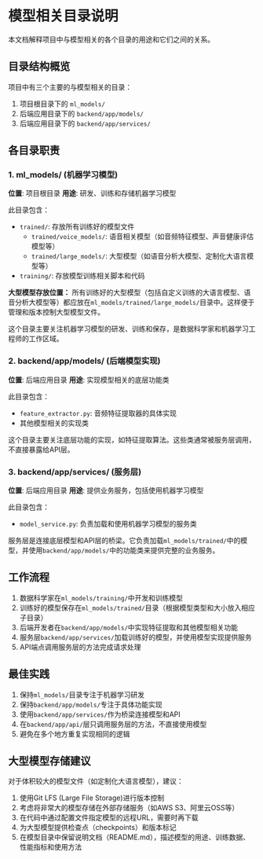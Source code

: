 # 模型相关目录说明

本文档解释项目中与模型相关的各个目录的用途和它们之间的关系。

## 目录结构概览

项目中有三个主要的与模型相关的目录：

1. 项目根目录下的 `ml_models/`
2. 后端应用目录下的 `backend/app/models/`
3. 后端应用目录下的 `backend/app/services/`

## 各目录职责

### 1. ml_models/ (机器学习模型)

**位置**: 项目根目录
**用途**: 研发、训练和存储机器学习模型

此目录包含：
- `trained/`: 存放所有训练好的模型文件
  - `trained/voice_models/`: 语音相关模型（如音频特征模型、声音健康评估模型等）
  - `trained/large_models/`: 大型模型（如语音分析大模型、定制化大语言模型等）
- `training/`: 存放模型训练相关脚本和代码

**大型模型存放位置：** 所有训练好的大型模型（包括自定义训练的大语言模型、语音分析大模型等）都应放在`ml_models/trained/large_models/`目录中。这样便于管理和版本控制大型模型文件。

这个目录主要关注机器学习模型的研发、训练和保存，是数据科学家和机器学习工程师的工作区域。

### 2. backend/app/models/ (后端模型实现)

**位置**: 后端应用目录
**用途**: 实现模型相关的底层功能类

此目录包含：
- `feature_extractor.py`: 音频特征提取器的具体实现
- 其他模型相关的实现类

这个目录主要关注底层功能的实现，如特征提取算法。这些类通常被服务层调用，不直接暴露给API层。

### 3. backend/app/services/ (服务层)

**位置**: 后端应用目录
**用途**: 提供业务服务，包括使用机器学习模型

此目录包含：
- `model_service.py`: 负责加载和使用机器学习模型的服务类

服务层是连接底层模型和API层的桥梁。它负责加载`ml_models/trained/`中的模型，并使用`backend/app/models/`中的功能类来提供完整的业务服务。

## 工作流程

1. 数据科学家在`ml_models/training/`中开发和训练模型
2. 训练好的模型保存在`ml_models/trained/`目录（根据模型类型和大小放入相应子目录）
3. 后端开发者在`backend/app/models/`中实现特征提取和其他模型相关功能
4. 服务层`backend/app/services/`加载训练好的模型，并使用模型实现提供服务
5. API端点调用服务层的方法完成请求处理

## 最佳实践

1. 保持`ml_models/`目录专注于机器学习研发
2. 保持`backend/app/models/`专注于具体功能实现
3. 使用`backend/app/services/`作为桥梁连接模型和API
4. 在`backend/app/api/`层只调用服务层的方法，不直接使用模型
5. 避免在多个地方重复实现相同的逻辑

## 大型模型存储建议

对于体积较大的模型文件（如定制化大语言模型），建议：

1. 使用Git LFS (Large File Storage)进行版本控制
2. 考虑将非常大的模型存储在外部存储服务（如AWS S3、阿里云OSS等）
3. 在代码中通过配置文件指定模型的远程URL，需要时再下载
4. 为大型模型提供检查点（checkpoints）和版本标记
5. 在模型目录中保留说明文档（README.md），描述模型的用途、训练数据、性能指标和使用方法 
